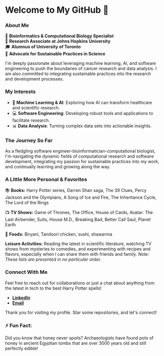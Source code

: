 # Welcome to My GitHub 👋

### About Me

🔬 **Bioinformatics & Computational Biology Specialist**  
🏫 **Research Associate at Johns Hopkins University**  
🎓 **Alumnus of University of Toronto**  
🌿 **Advocate for Sustainable Practices in Science**

I'm deeply passionate about leveraging machine learning, AI, and software engineering to push the boundaries of cancer research and data analysis. I am also committed to integrating sustainable practices into the research and development processes.

### My Interests

- 🤖 **Machine Learning & AI**: Exploring how AI can transform healthcare and scientific research.
- 💻 **Software Engineering**: Developing robust tools and applications to facilitate research.
- 📊 **Data Analysis**: Turning complex data sets into actionable insights.

### The Journey So Far
As a fledgling software engineer-bioinformatician-computational biologist, I'm navigating the dynamic fields of computational research and software development, integrating my passion for sustainable practices into my work, and continually learning and growing along the way.

### A Little More Personal & Favorites

📚 **Books:** Harry Potter series, Darren Shan saga, The 39 Clues, Percy Jackson and the Olympians, A Song of Ice and Fire, The Inheritance Cycle, The Lord of the Rings

📺 **TV Shows:** Game of Thrones, The Office, House of Cards, Avatar: The Last Airbender, Suits, House M.D., Breaking Bad, Better Call Saul, Planet Earth

🍳 **Foods:** Biryani, Tandoori chicken, sushi, shawarma

**Leisure Activities:** Reading the latest in scientific literature, watching TV shows from mysteries to comedies, and experimenting with recipes and flavors, especially when I can share them with friends and family.
*Note: These lists are presented in no particular order.*

### Connect With Me

Feel free to reach out for collaborations or just a chat about anything from the latest in tech to the best Harry Potter spells!

- **[LinkedIn](https://www.linkedin.com/in/itssabbir)**  
- **[Email](mailto:sabbir.hossain@mail.utoronto.ca)**

Thank you for visiting my profile. Star some repositories, and let's connect!

### ⚡ Fun Fact:

Did you know that honey never spoils? Archaeologists have found pots of honey in ancient Egyptian tombs that are over 3000 years old and still perfectly edible!
